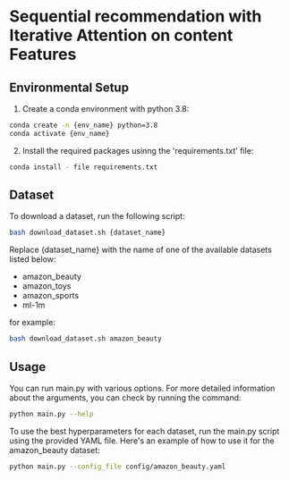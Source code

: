 # Sequential recommendation with Iterative Attention on content Features

## Environmental Setup
1. Create a conda environment with python 3.8:
```bash
conda create -n {env_name} python=3.8
conda activate {env_name}
```

2. Install the required packages usinng the 'requirements.txt' file:
```bash
conda install - file requirements.txt
```

## Dataset

To download a dataset, run the following script:

```bash
bash download_dataset.sh {dataset_name}
```

Replace {dataset_name} with the name of one of the available datasets listed below:
- amazon_beauty
- amazon_toys
- amazon_sports
- ml-1m

for example:

```bash
bash download_dataset.sh amazon_beauty
```

## Usage
You can run main.py with various options. For more detailed information about the arguments, you can check by running the command:

```bash
python main.py --help
```

To use the best hyperparameters for each dataset, run the main.py script using the provided YAML file. Here's an example of how to use it for the amazon_beauty dataset:

```bash
python main.py --config_file config/amazon_beauty.yaml
```